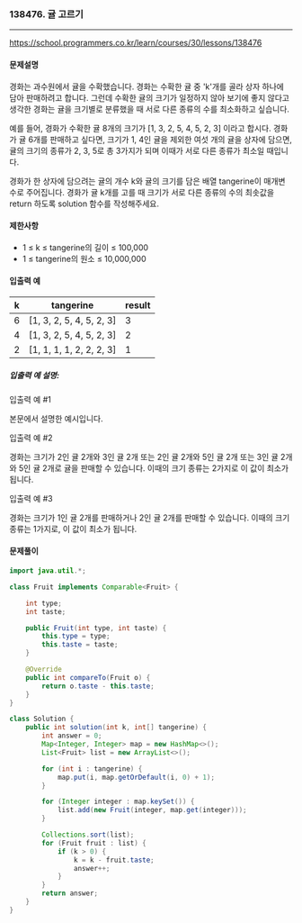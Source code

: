### 138476. 귤 고르기

---

https://school.programmers.co.kr/learn/courses/30/lessons/138476

#### 문제설명

경화는 과수원에서 귤을 수확했습니다. 경화는 수확한 귤 중 'k'개를 골라 상자 하나에 담아 판매하려고 합니다. 그런데 수확한 귤의 크기가 일정하지 않아 보기에 좋지 않다고 생각한 경화는 귤을 크기별로 분류했을 때 서로 다른 종류의 수를 최소화하고 싶습니다.

예를 들어, 경화가 수확한 귤 8개의 크기가 [1, 3, 2, 5, 4, 5, 2, 3] 이라고 합시다. 경화가 귤 6개를 판매하고 싶다면, 크기가 1, 4인 귤을 제외한 여섯 개의 귤을 상자에 담으면, 귤의 크기의 종류가 2, 3, 5로 총 3가지가 되며 이때가 서로 다른 종류가 최소일 때입니다.

경화가 한 상자에 담으려는 귤의 개수 k와 귤의 크기를 담은 배열 tangerine이 매개변수로 주어집니다. 경화가 귤 k개를 고를 때 크기가 서로 다른 종류의 수의 최솟값을 return 하도록 solution 함수를 작성해주세요.

#### 제한사항

- 1 ≤ k ≤ tangerine의 길이 ≤ 100,000
- 1 ≤ tangerine의 원소 ≤ 10,000,000

#### 입출력 예

| k   | tangerine | result |
|-----|----|--------|
| 6   | [1, 3, 2, 5, 4, 5, 2, 3]	   | 3      |
| 4   | [1, 3, 2, 5, 4, 5, 2, 3]	   | 2      |
| 2   | [1, 1, 1, 1, 2, 2, 2, 3]   | 1      |

##### 입출력 예 설명:

입출력 예 #1

본문에서 설명한 예시입니다.

입출력 예 #2

경화는 크기가 2인 귤 2개와 3인 귤 2개 또는 2인 귤 2개와 5인 귤 2개 또는 3인 귤 2개와 5인 귤 2개로 귤을 판매할 수 있습니다. 이때의 크기 종류는 2가지로 이 값이 최소가 됩니다.

입출력 예 #3

경화는 크기가 1인 귤 2개를 판매하거나 2인 귤 2개를 판매할 수 있습니다. 이때의 크기 종류는 1가지로, 이 값이 최소가 됩니다.

#### 문제풀이

```java
import java.util.*;

class Fruit implements Comparable<Fruit> {

    int type;
    int taste;

    public Fruit(int type, int taste) {
        this.type = type;
        this.taste = taste;
    }

    @Override
    public int compareTo(Fruit o) {
        return o.taste - this.taste;
    }
}

class Solution {
    public int solution(int k, int[] tangerine) {
        int answer = 0;
        Map<Integer, Integer> map = new HashMap<>();
        List<Fruit> list = new ArrayList<>();

        for (int i : tangerine) {
            map.put(i, map.getOrDefault(i, 0) + 1);
        }

        for (Integer integer : map.keySet()) {
            list.add(new Fruit(integer, map.get(integer)));
        }

        Collections.sort(list);
        for (Fruit fruit : list) {
            if (k > 0) {
                k = k - fruit.taste;
                answer++;
            }
        }
        return answer;
    }
}

```